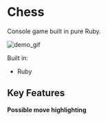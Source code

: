 # Chess

Console game built in pure Ruby.

![demo_gif](/tron/tron.gif)

Built in:

  * Ruby

## Key Features

**Possible move highlighting**  
